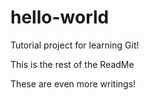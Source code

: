 # hello-world
Tutorial project for learning Git!

This is the rest of the ReadMe

These are even more writings!
